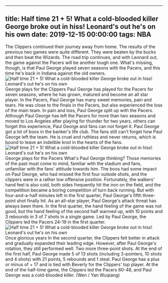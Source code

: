 
---
title: Half time 21 + 5! What a cold-blooded killer George broke out in hiss! Leonard's out he's on his own
date: 2019-12-15 00:00:00
tags:  NBA
---
The Clippers continued their journey away from home. The results of the previous two games were quite different. They were beaten by the bucks and then beat the Wizards. The road trip continues, and with Leonard out, the game against the Pacers will be another tough one. What's missing, though, is that Paul George played seven seasons with the Pacers, and this time he's back in Indiana against the old owners.
![Half time 21 + 5! What a cold-blooded killer George broke out in hiss! Leonard's out he's on his own](a80183961e604b3d8448323bb3704dc9.jpg)
George plays for the Clippers
Paul George has played for the Pacers for seven seasons, where he has grown, matured and become an all star player. In the Pacers, Paul George has many sweet memories, pain and tears. He was close to the finals in the Pacers, but also experienced the loss of the main team. In pain and loss, Paul George split up with the Pacers.
Although Paul George has left the Pacers for more than two seasons and moved to Los Angeles after playing for thunder for two years, others can forget this experience, Paul George and fans can not forget it. Paul George got a lot of boos in the banker's life club. The fans still can't forget how Paul George left the team. He is cruel and ruthless and never returns, which is bound to leave an indelible knot in the hearts of the fans.
![Half time 21 + 5! What a cold-blooded killer George broke out in hiss! Leonard's out he's on his own](8b1f6311acda4abf8fc74c4c10bfc425.jpg)
George plays for the Pacers
What's Paul George thinking? Those memories of the past must come to mind, familiar with the stadium and fans, unfamiliar with the fans' attitude towards him. The boos had some impact on Paul George, who had missed the first four outside shots, and the clippers were in a rather low offensive position. Fortunately, the walkers' hand feel is also cold, both sides frequently hit the iron on the field, and the competition became a boring competition of turn back running.
But with four-and-a-half minutes left in the first quarter, Paul George's fifth three-point shot finally hit. As an all-star player, Paul George's attack threat has always been there. In the first quarter, the hand feeling of the game was not good, but the hand feeling of the second half warmed up, with 10 points and 3 rebounds in 3 of 7 shots in a single game. Led by Paul George, the Clippers led the Pacers 24-19 in the first quarter.
![Half time 21 + 5! What a cold-blooded killer George broke out in hiss! Leonard's out he's on his own](83475f1e9a384a7fa0ae9f6125bb03e4.jpg)
Once glorious years
In the second quarter, the Clippers felt better in attack and gradually expanded their leading edge. However, after Paul George's rotation, they still performed well. Two more three-point shots. At the end of the first half, Paul George made 5 of 13 shots (including 3-pointers, 10 shots and 4 shots) with 21 points, 5 rebounds and 1 steal. Paul George has a plus or minus of + 17 and is tied with Beverly for the Clippers' top player.
At the end of the half-time game, the Clippers led the Pacers 60-48, and Paul George was a cold-blooded killer.
(Wen / Yan Wuqiang)